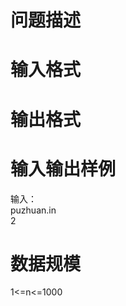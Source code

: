
<p class="MsoNormal">

# 问题描述

 
</p>

# 输入格式



# 输出格式



# 输入输出样例

输入： <br/>
puzhuan.in<br/>
2
</p>

# 数据规模


<p>
1&lt;=n&lt;=1000
</p>
